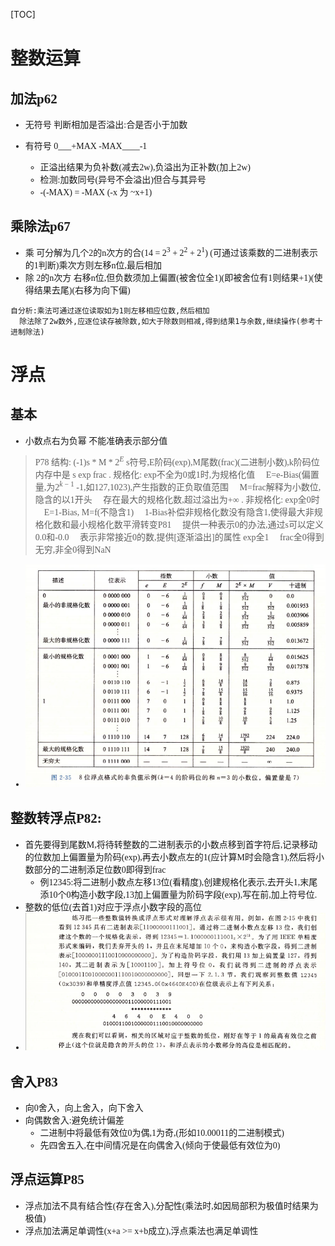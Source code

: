 [TOC]
<font face = "Consolas">

# 整数运算
## 加法p62
* 无符号  判断相加是否溢出:合是否小于加数

* 有符号  0___+MAX -MAX____-1 
    * 正溢出结果为负补数(减去2w),负溢出为正补数(加上2w)
    * 检测:加数同号(异号不会溢出)但合与其异号
    * -(-MAX) = -MAX (-x 为 ~x+1)

## 乘除法p67
* 乘 可分解为几个2的n次方的合(14 = $2^3$ + $2^2$ + $2^1$) (可通过该乘数的二进制表示的1判断)乘次方则左移n位,最后相加
* 除 2的n次方  右移n位,但负数须加上偏置(被舍位全1)(即被舍位有1则结果+1)(使得结果去尾)(右移为向下偏)
```
自分析:乘法可通过逐位读取如为1则左移相应位数,然后相加
  除法除了2w数外,应逐位读存被除数,如大于除数则相减,得到结果1与余数,继续操作(参考十进制除法)
```

# 浮点
## 基本
* 小数点右为负幂 不能准确表示部分值

>  P78
  结构: (-1)s * M * $2^E$ s符号,E阶码(exp),M尾数(frac)(二进制小数),k阶码位
  内存中是 s exp frac
.
  规格化:
  exp不全为0或1时,为规格化值
  　E=e-Bias(偏置量,为$2^{k-1}$ -1,如127,1023),产生指数的正负取值范围
  　M=frac解释为小数位,隐含的以1开头
  　存在最大的规格化数,超过溢出为+∞
.
  非规格化:
  exp全0时
  　E=1-Bias, M=f(不隐含1)
  　1-Bias补偿非规格化数没有隐含1,使得最大非规格化数和最小规格化数平滑转变P81
  　提供一种表示0的办法,通过s可以定义0.0和-0.0
  　表示非常接近0的数,提供[逐渐溢出]的属性
  exp全1
  　frac全0得到无穷,非全0得到NaN

* ![浮点数内存结构](./pics/1/1.1浮点数内存结构.png)

## 整数转浮点P82:
  * 首先要得到尾数M,将待转整数的二进制表示的小数点移到首字符后,记录移动的位数加上偏置量为阶码(exp),再去小数点左的1(应计算M时会隐含1),然后将小数部分的二进制添足位数0即得到frac
    * 例12345:将二进制小数点左移13位(看精度),创建规格化表示,去开头1,末尾添10个0构造小数字段,13加上偏置量为阶码字段(exp),写在前,加上符号位.
  * 整数的低位(去首1)对应于浮点小数字段的高位
* ![整数转浮点](./pics/1/1.2整数转浮点.png)


## 舍入P83
  * 向0舍入，向上舍入，向下舍入
  * 向偶数舍入:避免统计偏差
    * 二进制中将最低有效位0为偶,1为奇,(形如10.00011的二进制模式)
    * 先四舍五入,在中间情况是在向偶舍入(倾向于使最低有效位为0)

## 浮点运算P85
  * 浮点加法不具有结合性(存在舍入),分配性(乘法时,如因局部积为极值时结果为极值) 
  * 浮点加法满足单调性(x+a >= x+b成立),浮点乘法也满足单调性
